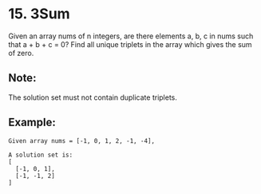 # 15. 3Sum

Given an array nums of n integers, are there elements a, b, c in nums such that a + b + c = 0? Find all unique triplets in the array which gives the sum of zero.

## Note:

The solution set must not contain duplicate triplets.

## Example:

```
Given array nums = [-1, 0, 1, 2, -1, -4],

A solution set is:
[
  [-1, 0, 1],
  [-1, -1, 2]
]
```